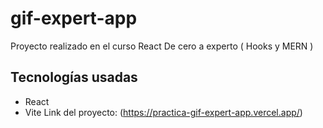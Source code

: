 # gif-expert-app

Proyecto realizado en el curso React De cero a experto ( Hooks y MERN )

## Tecnologías usadas
- React
- Vite
Link del proyecto: (https://practica-gif-expert-app.vercel.app/)
